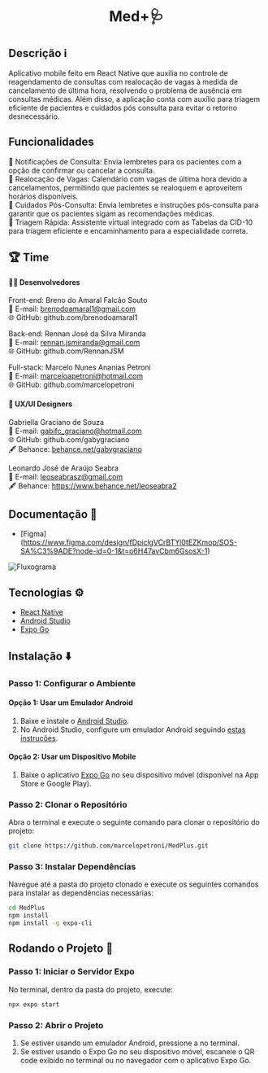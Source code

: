 <h1 align="center">Med+🩺</h1>

## Descrição ℹ️

Aplicativo mobile feito em React Native que auxilia no controle de reagendamento de consultas com realocação de vagas à medida de cancelamento de última hora, resolvendo o problema de ausência em consultas médicas. Além disso, a aplicação conta com auxílio para triagem eficiente de pacientes e cuidados pós consulta para evitar o retorno desnecessário.

## Funcionalidades
🔔 Notificações de Consulta: Envia lembretes para os pacientes com a opção de confirmar ou cancelar a consulta.<br/>
📅 Realocação de Vagas: Calendário com vagas de última hora devido a cancelamentos, permitindo que pacientes se realoquem e aproveitem horários disponíveis.<br/>
📝 Cuidados Pós-Consulta: Envia lembretes e instruções pós-consulta para garantir que os pacientes sigam as recomendações médicas.<br/>
💬 Triagem Rápida: Assistente virtual integrado com as Tabelas da CID-10 para triagem eficiente e encaminhamento para a especialidade correta.<br/>

## 🏆 Time

#### 👨‍💻 Desenvolvedores

Front-end:
Breno do Amaral Falcão Souto<br/>
📧 E-mail: brenodoamaral1@gmail.com<br/>
🌐 GitHub: github.com/brenodoamaral1<br/>

Back-end:
Rennan José da Silva Miranda<br/>
📧 E-mail: rennan.jsmiranda@gmail.com<br/>
🌐 GitHub: github.com/RennanJSM<br/>

Full-stack:
Marcelo Nunes Ananias Petroni<br/>
📧 E-mail: marceloapetroni@hotmail.com<br/>
🌐 GitHub: github.com/marcelopetroni<br/>

#### 🎨 UX/UI Designers

Gabriella Graciano de Souza<br/>
📧 E-mail: gabifc_graciano@hotmail.com<br/>
🌐 GitHub: github.com/gabygraciano<br/>
🖋️ Behance: [behance.net/gabygraciano<br/>](https://www.behance.net/gabygraciano)

Leonardo José de Araújo Seabra<br/>
📧 E-mail: leoseabrasz@gmail.com<br/>
🖋️ Behance: https://www.behance.net/leoseabra2<br/>

## Documentação 📄

- [Figma] (https://www.figma.com/design/fDpiclgVCrBTYi0tEZKmop/SOS-SA%C3%9ADE?node-id=0-1&t=o6H47avCbm6GsosX-1)

 ![Fluxograma](https://github.com/marcelopetroni/MedPlus/assets/157065002/571aaa1b-c4dc-467b-b609-627d9d1d3f47)


## Tecnologias ⚙️

- [React Native](https://reactnative.dev/docs/getting-started)
- [Android Studio](https://developer.android.com/develop?hl=pt-br)
- [Expo Go](https://docs.expo.dev/)
  

## Instalação ⬇️

### Passo 1: Configurar o Ambiente

#### Opção 1: Usar um Emulador Android

1. Baixe e instale o [Android Studio](https://developer.android.com/studio).
2. No Android Studio, configure um emulador Android seguindo [estas instruções](https://developer.android.com/studio/run/emulator).

#### Opção 2: Usar um Dispositivo Mobile

1. Baixe o aplicativo [Expo Go](https://expo.dev/client) no seu dispositivo móvel (disponível na App Store e Google Play).

### Passo 2: Clonar o Repositório

Abra o terminal e execute o seguinte comando para clonar o repositório do projeto:
```bash
git clone https://github.com/marcelopetroni/MedPlus.git
```

### Passo 3: Instalar Dependências

Navegue até a pasta do projeto clonado e execute os seguintes comandos para instalar as dependências necessárias:
```bash
cd MedPlus
npm install
npm install -g expo-cli
```

## Rodando o Projeto 🏃

### Passo 1: Iniciar o Servidor Expo
No terminal, dentro da pasta do projeto, execute:
```bash
npx expo start
```

### Passo 2: Abrir o Projeto
1. Se estiver usando um emulador Android, pressione a no terminal.
2. Se estiver usando o Expo Go no seu dispositivo móvel, escaneie o QR code exibido no terminal ou no navegador com o aplicativo Expo Go.
